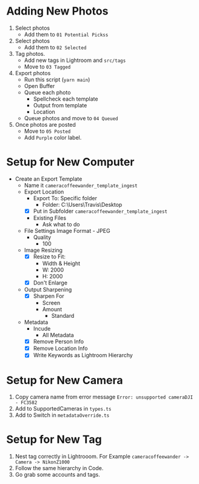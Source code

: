 # Adding New Photos

1. Select photos
    - Add them to `01 Potential Pickss`
2. Select photos 
    - Add them to `02 Selected`
3. Tag photos. 
    - Add new tags in Lightroom and `src/tags` 
    - Move to `03 Tagged`
4. Export photos
    - Run this script (`yarn main`)
    - Open Buffer
    - Queue each photo
        - Spellcheck each template
        - Output from template
        - Location
    - Queue photos and move to `04 Queued`
5. Once photos are posted
    - Move to `05 Posted`
    - Add `Purple` color label. 

# Setup for New Computer

- Create an Export Template
    - Name it `cameracoffeewander_template_ingest`
    - Export Location
        - Export To: Specific folder
            - Folder: C:\Users\Travis\Desktop
        - [x] Put in Subfolder `cameracoffeewander_template_ingest`
        - Existing Files
            - Ask what to do
    - File Settings
        Image Format
            - JPEG
        - Quality
            - 100
    - Image Resizing
        - [x] Resize to Fit: 
            - Width & Height
            - W: 2000
            - H: 2000
        - [x] Don't Enlarge
    - Output Sharpening
        - [x] Sharpen For
            - Screen
            - Amount
                - Standard
    - Metadata
        - Incude 
            - All Metadata
        - [x] Remove Person Info
        - [x] Remove Location Info
        - [x] Write Keywords as Lightroom Hierarchy
    
# Setup for New Camera

1. Copy camera name from error message `Error: unsupported cameraDJI - FC3582`
2. Add to SupportedCameras in `types.ts`
3. Add to Switch in `metadataOverride.ts`

# Setup for New Tag

1. Nest tag correctly in Lightrooom. For Example `cameracoffeewander -> Camera -> NikonZ1000`
2. Follow the same hierarchy in Code.
3. Go grab some accounts and tags.